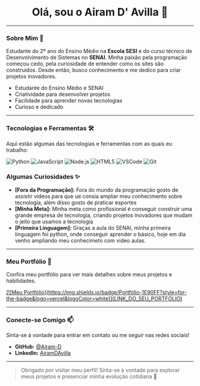 <h1 align="center">Olá, sou o Airam D' Avilla 🚀</h1>

---

### Sobre Mim 👋

Estudante do 2º ano do Ensino Médio na **Escola SESI** e do curso técnico de Desenvolvimento de Sistemas no **SENAI**. Minha paixão pela programação começou cedo, pela curiosidade de entender como os sites são construídos. Desde então, busco conhecimento e me dedico para criar projetos inovadores.

* Estudante do Ensino Médio e SENAI
* Criatividade para desenvolver projetos
* Facilidade para aprender novas tecnologias
* Curioso e dedicado

---

### Tecnologias e Ferramentas 🛠️

Aqui estão algumas das tecnologias e ferramentas com as quais eu trabalho:

![Python](https://img.shields.io/badge/Python-3776AB?style=for-the-badge&logo=python&logoColor=white)
![JavaScript](https://img.shields.io/badge/JavaScript-F7DF1E?style=for-the-badge&logo=javascript&logoColor=black)
![Node.js](https://img.shields.io/badge/Node.js-43853D?style=for-the-badge&logo=node.js&logoColor=white)
![HTML5](https://img.shields.io/badge/HTML5-E34F26?style=for-the-badge&logo=html5&logoColor=white)
![VSCode](https://img.shields.io/badge/VSCode-007ACC?style=for-the-badge&logo=visual-studio-code&logoColor=white)
![Git](https://img.shields.io/badge/Git-F05032?style=for-the-badge&logo=git&logoColor=white)


### Algumas Curiosidades ✨

* **[Fora da Programação]:** Fora do mundo da programação gosto de assistir vídeos para que ue consia ampliar meu conhecimento sobre tecnologia, além disso gosto de praticar esportes
* **[Minha Meta]:** Minha meta como profissional é conseguir construir uma grande empresa de tecnologia, criando projetos inovadores que mudam o jeito que usamos a tecnologia 
* **[Primeira Linguagem]:** Graças a aula do SENAI, minha primeira linguagem foi python, onde conseguir aprender o básico, hoje em dia venho ampliando meu conhecimeto com vídeo aulas.
  
---

### Meu Portfólio 💼

Confira meu portfólio para ver mais detalhes sobre meus projetos e habilidades.

<a href="LINK_DO_SEU_PORTFÓLIO" target="_blank">
    [![Meu Portfólio](https://img.shields.io/badge/Portfólio-1E90FF?style=for-the-badge&logo=vercel&logoColor=white)](LINK_DO_SEU_PORTFÓLIO)
</a>

---

### Conecte-se Comigo 📫

Sinta-se à vontade para entrar em contato ou me seguir nas redes sociais!

* **GitHub:** [@Airam-D](https://github.com/Airam-D)
* **LinkedIn:** [AiramDAvilla](https://www.linkedin.com/in/airam-davilla-94551a382/)
  
---

> Obrigado por visitar meu perfil! Sinta-se à vontade para explorar meus projetos e presenciar minha evolução cotidiana 🚀
